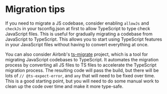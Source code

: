 # Migration tips

If you need to migrate a JS codebase, consider enabling `allowJs` and `checkJs` in your tsconfig.json at first to allow TypeScript to type check JavaScript files. This is useful for gradually migrating a codebase from JavaScript to TypeScript. This allows you to start using TypeScript features in your JavaScript files without having to convert everything at once.

You can also consider Airbnb's [ts-migrate](https://github.com/airbnb/ts-migrate) project, which is a tool for migrating JavaScript codebases to TypeScript. It automates the migration process by converting all JS files to TS files to accelerate the TypeScript migration process. The resulting code will pass the build, but there will be lots of `// @ts-expect-error`, and `any` that will need to be fixed over time. This is a good starting point, but you will need to do some manual work to clean up the code over time and make it more type-safe.
